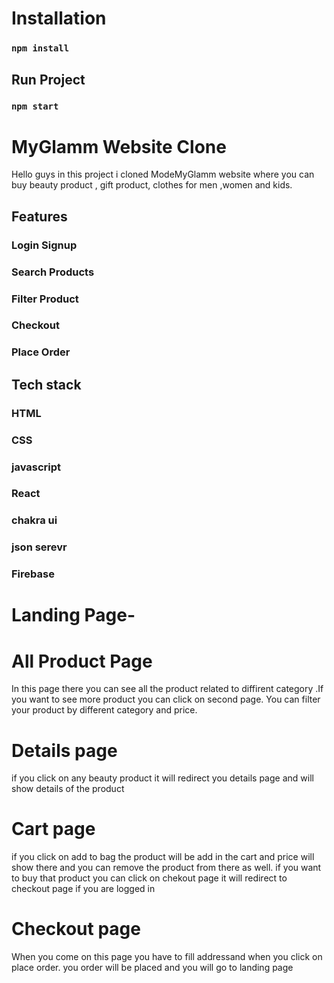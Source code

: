 # Installation
### `npm install`

## Run Project
### `npm start`

# MyGlamm Website Clone
Hello guys in this project i cloned  ModeMyGlamm website where you can buy beauty product , gift product, clothes for men ,women and kids.

<h2>Features</h1>

<h3>Login Signup</h3>
<h3>Search Products</h3>
<h3>Filter Product</h3>
<h3>Checkout</h3>
<h3>Place Order</h3>


<h2>Tech stack</h2>
<h3>HTML</h3>
<h3>CSS</h3>
<h3>javascript</h3>
<h3>React</h3>
<h3>chakra ui</h3>
<h3>json serevr</h3>
<h3>Firebase</h3>


<h1>Landing Page-</h1> 


<h1>All Product Page</h1>


In this page there you can see all the product related to diffirent category .If you want to see more product you can click on second page. You can filter your product by different category and price.



<h1>Details page</h1>

if you click on any beauty product it will redirect you details page and will show details of the product



<h1>Cart page</h1>

if you click on add to bag the product will be add in the  cart and price will show there and you can remove the product from there as well.
if you want to buy that product you can click on chekout page it will redirect to checkout page if you are logged in




<h1>Checkout page</h1>

When you come on this page you have to fill addressand when you click on place order. you order will be placed and you will go to landing page



